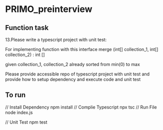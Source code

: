 # PRIMO_preinterview

## Function task
13.Please write a typescript project with unit test:

For implementing function with this interface
    merge (int[] collection_1, int[] collection_2) : int []

given
     collection_1, collection_2 already sorted from min(0) to max

Please provide accessible repo of typescript project with unit test
and provide how to setup dependency and execute code and unit test

## To run

// Install Dependency
npm install
// Complie Typescript
npx tsc
// Run File
node index.js

// Unit Test
npm test